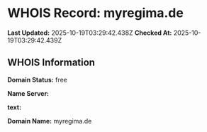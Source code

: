 # WHOIS Record: myregima.de

**Last Updated:** 2025-10-19T03:29:42.438Z
**Checked At:** 2025-10-19T03:29:42.439Z

## WHOIS Information

**Domain Status:** free

**Name Server:** 

**text:** 

**Domain Name:** myregima.de

